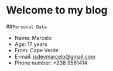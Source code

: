 # Welcome to my blog

##`Personal Data`
- Name: Marcelo
- Age: 17 years
- From: Cape Verde
- E-mail: jsdevmarcelo@gmail.com
- Phone number: +238 9561414
